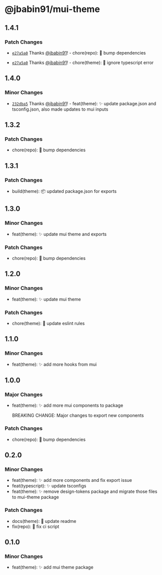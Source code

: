 # @jbabin91/mui-theme

## 1.4.1

### Patch Changes

- [`e27a5a0`](https://github.com/jbabin91/tt-packages-demo/commit/e27a5a03077fa59caebe7fb78cae9542301dcb58) Thanks [@jbabin91](https://github.com/jbabin91)! - chore(repo): :hammer: bump dependencies

- [`e27a5a0`](https://github.com/jbabin91/tt-packages-demo/commit/e27a5a03077fa59caebe7fb78cae9542301dcb58) Thanks [@jbabin91](https://github.com/jbabin91)! - chore(theme): :hammer: ignore typescript error

## 1.4.0

### Minor Changes

- [`232dba5`](https://github.com/jbabin91/tt-packages-demo/commit/232dba5e7c48ee25a6813dcb30e25bf79488860b) Thanks [@jbabin91](https://github.com/jbabin91)! - feat(theme): :sparkles: update package.json and tsconfig.json, also made updates to mui inputs

## 1.3.2

### Patch Changes

- chore(repo): :hammer: bump dependencies

## 1.3.1

### Patch Changes

- build(theme): :package: updated package.json for exports

## 1.3.0

### Minor Changes

- feat(theme): :sparkles: update mui theme and exports

### Patch Changes

- chore(repo): :hammer: bump dependencies

## 1.2.0

### Minor Changes

- feat(theme): :sparkles: update mui theme

### Patch Changes

- chore(theme): :hammer: update eslint rules

## 1.1.0

### Minor Changes

- feat(theme): :sparkles: add more hooks from mui

## 1.0.0

### Major Changes

- feat(theme): :sparkles: add more mui components to package

  BREAKING CHANGE: Major changes to export new components

### Patch Changes

- chore(repo): :hammer: bump dependencies

## 0.2.0

### Minor Changes

- feat(theme): :sparkles: add more components and fix export issue
- feat(typescript): :sparkles: update tsconfigs
- feat(theme): :sparkles: remove design-tokens package and migrate those files to mui-theme package

### Patch Changes

- docs(theme): :memo: update readme
- fix(repo): :bug: fix ci script

## 0.1.0

### Minor Changes

- feat(theme): :sparkles: add mui theme package
